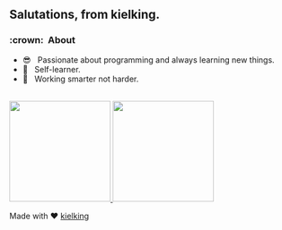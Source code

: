 <h2>Salutations, from kielking.</h2>


<h3> :crown: &nbsp;About</h3>

- :sunglasses: &nbsp; Passionate about programming and always learning new things.
- :book: &nbsp; Self-learner.
- :briefcase: &nbsp; Working smarter not harder.

<!-- TODO: In progress -->
<!-- <h3> 🛠 &nbsp;Tech I have used</h3>

- 💻 &nbsp;
  ![Python](https://img.shields.io/badge/-Python-333333?style=flat&logo=python)
  ![Java](https://img.shields.io/badge/-Java-333333?style=flat&logo=Java&logoColor=007396)
  ![C++](https://img.shields.io/badge/-C++-333333?style=flat&logo=C%2B%2B&logoColor=00599C)
- :globe_with_meridians: &nbsp;
  ![HTML5](https://img.shields.io/badge/-HTML5-333333?style=flat&logo=HTML5)
  ![CSS](https://img.shields.io/badge/-CSS-333333?style=flat&logo=CSS3&logoColor=1572B6)
  ![REST API](https://img.shields.io/badge/-REST_API-333333?style=flat&logo=CSS3)
  ![JavaScript](https://img.shields.io/badge/-JavaScript-333333?style=flat&logo=javascript)
  ![Material UI](https://img.shields.io/badge/-Material_UI-333333?style=flat&logo=mui)
  ![Bootstrap](https://img.shields.io/badge/-Bootstrap-333333?style=flat&logo=bootstrap&logoColor=563D7C)
  ![Node.js](https://img.shields.io/badge/-Node.js-333333?style=flat&logo=node.js)
  ![React](https://img.shields.io/badge/-React-333333?style=flat&logo=react)
  ![Redux](https://img.shields.io/badge/-Redux-333333?style=flat&logo=redux)
  ![Next.js](https://img.shields.io/badge/-Next.js-333333?style=flat)
  
- 🛢 &nbsp;
  ![MySQL](https://img.shields.io/badge/-MySQL-333333?style=flat&logo=mysql)
  ![MongoDB](https://img.shields.io/badge/-MongoDB-333333?style=flat&logo=mongodb)
  ![SQLite](https://img.shields.io/badge/-SQLite-333333?style=flat&logo=sqlite)
- ⚙️ &nbsp;
  ![Git](https://img.shields.io/badge/-Git-333333?style=flat&logo=git)
  ![GitHub](https://img.shields.io/badge/-GitHub-333333?style=flat&logo=github)
  ![Markdown](https://img.shields.io/badge/-Markdown-333333?style=flat&logo=markdown)
- 🔧 &nbsp;
  ![Visual Studio Code](https://img.shields.io/badge/-Visual%20Studio%20Code-333333?style=flat&logo=visual-studio-code&logoColor=007ACC)
  ![WebStorm](https://img.shields.io/badge/-WebStorm-333333?style=flat&logo=webstorm&logoColor=007ACC)
  ![Intellij Idea](https://img.shields.io/badge/-Intellij_Idea-333333?style=flat&logo=intellijidea&logoColor=007ACC)
  ![Pycharm](https://img.shields.io/badge/-Pycharm-333333?style=flat&logo=pycharm&logoColor=007ACC)
- 🖥 &nbsp;
  ![Photoshop](https://img.shields.io/badge/-Photoshop-333333?style=flat&logo=adobe-photoshop) -->
 
<br/>

<a href="https://github.com/kielking">
  <img height="180em" src="https://github-readme-stats.vercel.app/api?username=kielking&theme=vision-friendly-dark&show_icons=true"/>
  <img height="180em" src="https://github-readme-stats.vercel.app/api/top-langs/?username=kielking&theme=vision-friendly-dark&layout=compact"/>
</a>

<br/>

Made with :heart: [kielking](https://github.com/kielking)
